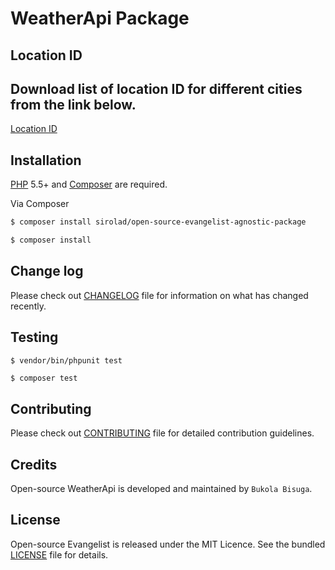 # WeatherApi Package

## Location ID  

## Download list of location ID for different cities from the link below.

[Location ID](http://bulk.openweathermap.org/sample/city.list.json.gz)

## Installation

[PHP](https://php.net) 5.5+ and [Composer](https://getcomposer.org) are required.

Via Composer

``` bash
$ composer install sirolad/open-source-evangelist-agnostic-package
```

``` bash
$ composer install
```

## Change log

Please check out [CHANGELOG](CHANGELOG.md) file for information on what has changed recently.

## Testing

``` bash
$ vendor/bin/phpunit test
```

``` composer
$ composer test
```

## Contributing

Please check out [CONTRIBUTING](CONTRIBUTING.md) file for detailed contribution guidelines.

## Credits

Open-source WeatherApi is developed and maintained by `Bukola Bisuga`.

## License

Open-source Evangelist is released under the MIT Licence. See the bundled [LICENSE](LICENSE.md) file for details.